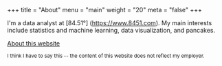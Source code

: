 +++
title = "About"
menu = "main"
weight = "20"
meta = "false"
+++


I'm a data analyst at [84.51&deg;] (https://www.8451.com). My main interests include statistics and machine learning, data visualization, and pancakes. 


[About this website](https://www.phil-azar.com/bloggin/)









<small> I think I have to say this -- the content of this website does not reflect my employer. </small> 






